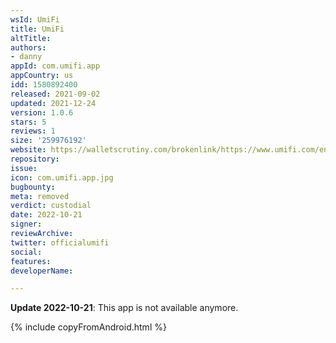 ```yaml
---
wsId: UmiFi
title: UmiFi
altTitle: 
authors:
- danny
appId: com.umifi.app
appCountry: us
idd: 1580892400
released: 2021-09-02
updated: 2021-12-24
version: 1.0.6
stars: 5
reviews: 1
size: '259976192'
website: https://walletscrutiny.com/brokenlink/https://www.umifi.com/en-ww/
repository: 
issue: 
icon: com.umifi.app.jpg
bugbounty: 
meta: removed
verdict: custodial
date: 2022-10-21
signer: 
reviewArchive: 
twitter: officialumifi
social: 
features: 
developerName: 

---
```


**Update 2022-10-21**: This app is not available anymore.

{% include copyFromAndroid.html %}
